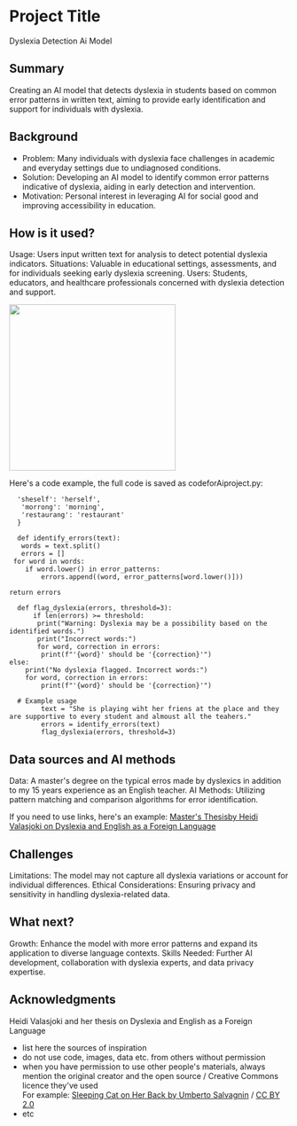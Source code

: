 <!-- This is the markdown template for the final project of the Building AI course, 
created by Reaktor Innovations and University of Helsinki. 
Copy the template, paste it to your GitHub README and edit! -->

# Project Title

Dyslexia Detection Ai Model

## Summary

Creating an AI model that detects dyslexia in students based on common error patterns in written text, aiming to provide early identification and support for individuals with dyslexia.


## Background

* Problem: Many individuals with dyslexia face challenges in academic and everyday settings due to undiagnosed conditions.
* Solution: Developing an AI model to identify common error patterns indicative of dyslexia, aiding in early detection and intervention.
* Motivation: Personal interest in leveraging AI for social good and improving accessibility in education.


## How is it used?

Usage: Users input written text for analysis to detect potential dyslexia indicators.
Situations: Valuable in educational settings, assessments, and for individuals seeking early dyslexia screening.
Users: Students, educators, and healthcare professionals concerned with dyslexia detection and support.

<img src="https://upload.wikimedia.org/wikipedia/commons/thumb/7/71/Faber-Castell_pencil_and_eraser.jpg/640px-Faber-Castell_pencil_and_eraser.jpg" width="300">


Here's a code example, the full code is saved as codeforAiproject.py:

      'sheself': 'herself',
       'morrong': 'morning',
       'restaurang': 'restaurant'
      }

      def identify_errors(text):
       words = text.split()
       errors = []  
     for word in words:
        if word.lower() in error_patterns:
            errors.append((word, error_patterns[word.lower()]))

    return errors

      def flag_dyslexia(errors, threshold=3):
          if len(errors) >= threshold:
           print("Warning: Dyslexia may be a possibility based on the identified words.")
           print("Incorrect words:")
           for word, correction in errors:
            print(f"'{word}' should be '{correction}'")
    else:
        print("No dyslexia flagged. Incorrect words:")
        for word, correction in errors:
            print(f"'{word}' should be '{correction}'")

      # Example usage
            text = "She is playing wiht her friens at the place and they are supportive to every student and almoust all the teahers."
            errors = identify_errors(text)
            flag_dyslexia(errors, threshold=3)



## Data sources and AI methods
Data: A master's degree on the typical erros made by dyslexics in addition to my 15 years experience as an English teacher.
AI Methods: Utilizing pattern matching and comparison algorithms for error identification.


If you need to use links, here's an example:
[Master's Thesisby Heidi Valasjoki on Dyslexia and English as a Foreign Language](https://trepo.tuni.fi/bitstream/handle/10024/79113/gradu02527.pdf?sequence=1)


## Challenges

Limitations: The model may not capture all dyslexia variations or account for individual differences.
Ethical Considerations: Ensuring privacy and sensitivity in handling dyslexia-related data.

## What next?

Growth: Enhance the model with more error patterns and expand its application to diverse language contexts.
Skills Needed: Further AI development, collaboration with dyslexia experts, and data privacy expertise.


## Acknowledgments

Heidi Valasjoki and her thesis on Dyslexia and English as a Foreign Language


* list here the sources of inspiration 
* do not use code, images, data etc. from others without permission
* when you have permission to use other people's materials, always mention the original creator and the open source / Creative Commons licence they've used
  <br>For example: [Sleeping Cat on Her Back by Umberto Salvagnin](https://commons.wikimedia.org/wiki/File:Sleeping_cat_on_her_back.jpg#filelinks) / [CC BY 2.0](https://creativecommons.org/licenses/by/2.0)
* etc
